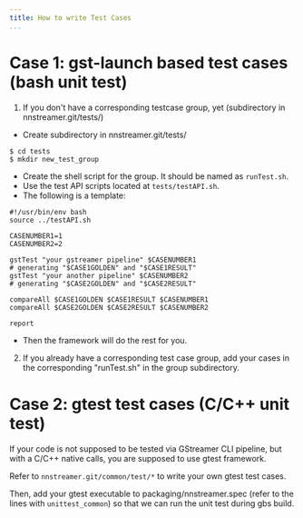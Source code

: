 ```yaml
---
title: How to write Test Cases
...
```


# Case 1: gst-launch based test cases (bash unit test)

1. If you don't have a corresponding testcase group, yet (subdirectory in nnstreamer.git/tests/)

  - Create subdirectory in nnstreamer.git/tests/  
  ```  
  $ cd tests
  $ mkdir new_test_group
  ```
  - Create the shell script for the group. It should be named as ```runTest.sh```. 
  - Use the test API scripts located at ```tests/testAPI.sh```.
  - The following is a template:
  ```
  #!/usr/bin/env bash
  source ../testAPI.sh
  
  CASENUMBER1=1
  CASENUMBER2=2
    
  gstTest "your gstreamer pipeline" $CASENUMBER1
  # generating "$CASE1GOLDEN" and "$CASE1RESULT"
  gstTest "your another pipeline" $CASENUMBER2
  # generating "$CASE2GOLDEN" and "$CASE2RESULT"
  
  compareAll $CASE1GOLDEN $CASE1RESULT $CASENUMBER1
  compareAll $CASE2GOLDEN $CASE2RESULT $CASENUMBER2
  
  report
  ```
  - Then the framework will do the rest for you.

2. If you already have a corresponding test case group, add your cases in the corresponding "runTest.sh" in the group subdirectory.


# Case 2: gtest test cases (C/C++ unit test)

If your code is not supposed to be tested via GStreamer CLI pipeline, but with a C/C++ native calls, you are supposed to use gtest framework.

Refer to ```nnstreamer.git/common/test/*``` to write your own gtest test cases.

Then, add your gtest executable to packaging/nnstreamer.spec (refer to the lines with ```unittest_common```) so that we can run the unit test during gbs build.


